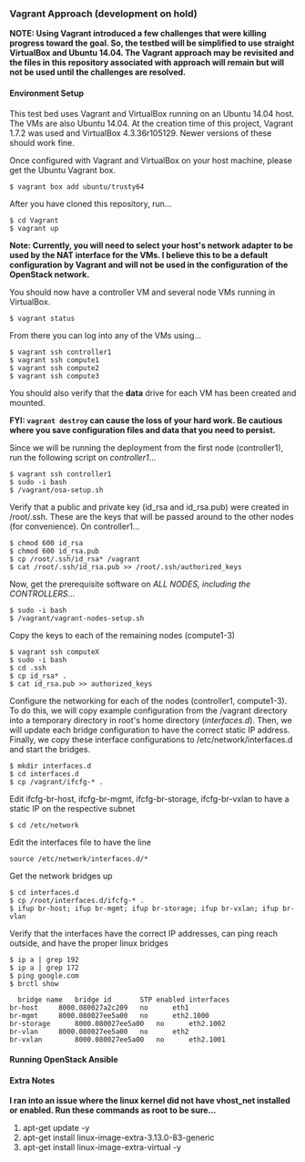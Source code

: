 ### Vagrant Approach (development on hold)
**NOTE: Using Vagrant introduced a few challenges that were killing progress toward the goal.  So, the testbed will be simplified to use straight VirtualBox and Ubuntu 14.04.  The Vagrant approach may be revisited and the files in this repository associated with approach will remain but will not be used until the challenges are resolved.**

#### Environment Setup ####

This test bed uses Vagrant and VirtualBox running on an Ubuntu 14.04 host.  The VMs are also Ubuntu 14.04.  At the creation time of this project, Vagrant 1.7.2 was used and VirtualBox 4.3.36r105129.  Newer versions of these should work fine.

Once configured with Vagrant and VirtualBox on your host machine, please get the Ubuntu Vagrant box.

    $ vagrant box add ubuntu/trusty64 

After you have cloned this repository, run...

    $ cd Vagrant
    $ vagrant up
  
**Note: Currently, you will need to select your host's network adapter to be used by the NAT interface for the VMs.  I believe this to be a default configuration by Vagrant and will not be used in the configuration of the OpenStack network.**

You should now have a controller VM and several node VMs running in VirtualBox.

    $ vagrant status
  
From there you can log into any of the VMs using...

    $ vagrant ssh controller1
    $ vagrant ssh compute1
    $ vagrant ssh compute2
    $ vagrant ssh compute3
  
You should also verify that the **data** drive for each VM has been created and mounted.

**FYI:  `vagrant destroy` can cause the loss of your hard work.  Be cautious where you save configuration files and data that you need to persist.**


Since we will be running the deployment from the first node (controller1), run the following script on *controller1*...

    $ vagrant ssh controller1
    $ sudo -i bash
    $ /vagrant/osa-setup.sh

Verify that a public and private key (id_rsa and id_rsa.pub) were created in /root/.ssh.  These are the keys that will be passed around to the other nodes (for convenience).
On controller1...

    $ chmod 600 id_rsa
    $ chmod 600 id_rsa.pub
    $ cp /root/.ssh/id_rsa* /vagrant
    $ cat /root/.ssh/id_rsa.pub >> /root/.ssh/authorized_keys


Now, get the prerequisite software on *ALL NODES, including the CONTROLLERS*...

    $ sudo -i bash
    $ /vagrant/vagrant-nodes-setup.sh

Copy the keys to each of the remaining nodes (compute1-3)

    $ vagrant ssh computeX
    $ sudo -i bash
    $ cd .ssh
    $ cp id_rsa* .
    $ cat id_rsa.pub >> authorized_keys

Configure the networking for each of the nodes (controller1, compute1-3).  To do this, we will copy example configuration from the /vagrant directory into a temporary directory in root's home directory (*interfaces.d*).  Then, we will update each bridge configuration to have the correct static IP address.  Finally, we copy these interface configurations to /etc/network/interfaces.d and start the bridges.

    $ mkdir interfaces.d
    $ cd interfaces.d
    $ cp /vagrant/ifcfg-* .

Edit ifcfg-br-host, ifcfg-br-mgmt, ifcfg-br-storage, ifcfg-br-vxlan to have a static IP on the respective subnet

    $ cd /etc/network

Edit the interfaces file to have the line

    source /etc/network/interfaces.d/*

Get the network bridges up
    
    $ cd interfaces.d
    $ cp /root/interfaces.d/ifcfg-* .
    $ ifup br-host; ifup br-mgmt; ifup br-storage; ifup br-vxlan; ifup br-vlan

Verify that the interfaces have the correct IP addresses, can ping reach outside, and have the proper linux bridges

    $ ip a | grep 192
    $ ip a | grep 172
    $ ping google.com
    $ brctl show

      bridge name	bridge id		STP enabled	interfaces
    br-host		8000.080027a2c209	no		eth1
    br-mgmt		8000.080027ee5a00	no		eth2.1000
    br-storage		8000.080027ee5a00	no		eth2.1002
    br-vlan		8000.080027ee5a00	no		eth2
    br-vxlan		8000.080027ee5a00	no		eth2.1001
    
#### Running OpenStack Ansible ####

#### Extra Notes ####
**I ran into an issue where the linux kernel did not have vhost_net installed or enabled.  Run these commands as root to be sure...**
  1. apt-get update -y
  2. apt-get install linux-image-extra-3.13.0-83-generic
  3. apt-get install linux-image-extra-virtual -y


